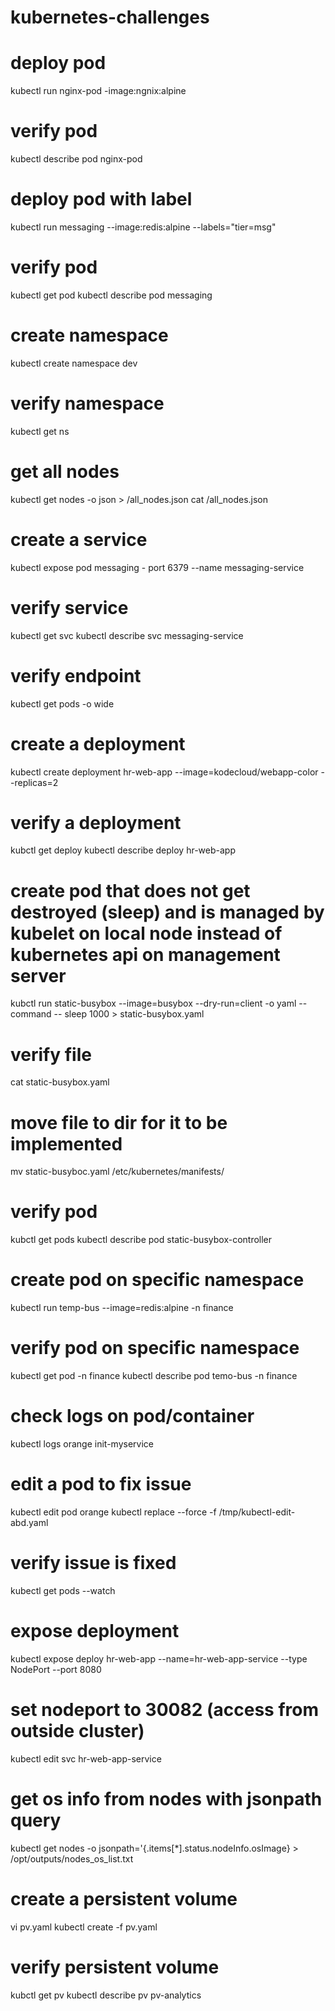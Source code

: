 # kubernetes-challenges

# deploy pod
kubectl run nginx-pod -image:ngnix:alpine

# verify pod
kubectl describe pod nginx-pod

# deploy pod with label
kubectl run messaging --image:redis:alpine --labels="tier=msg"

# verify pod
kubectl get pod
kubectl describe pod messaging

# create namespace
kubectl create namespace dev

# verify namespace
kubectl get ns

# get all nodes
kubectl get nodes -o json > /all_nodes.json
cat /all_nodes.json

# create a service 
kubectl expose pod messaging - port 6379 --name messaging-service

# verify service
kubectl get svc
kubectl describe svc messaging-service

# verify endpoint
kubectl get pods -o wide

# create a deployment
kubectl create deployment hr-web-app --image=kodecloud/webapp-color --replicas=2

# verify a deployment
kubctl get deploy
kubectl describe deploy hr-web-app

# create pod that does not get destroyed (sleep) and is managed by kubelet on local node instead of kubernetes api on management server
kubctl run static-busybox --image=busybox --dry-run=client -o yaml --command -- sleep 1000 > static-busybox.yaml

# verify file
cat static-busybox.yaml

# move file to dir for it to be implemented
mv static-busyboc.yaml /etc/kubernetes/manifests/

# verify pod
kubctl get pods
kubectl describe pod static-busybox-controller

# create pod on specific namespace
kubectl run temp-bus --image=redis:alpine -n finance

# verify pod on specific namespace
kubectl get pod -n finance
kubectl describe pod temo-bus -n finance

# check logs on pod/container
kubectl logs orange init-myservice

# edit a pod to fix issue
kubectl edit pod orange
kubectl replace --force -f /tmp/kubectl-edit-abd.yaml

# verify issue is fixed
kubectl get pods --watch

# expose deployment 
kubectl expose deploy hr-web-app --name=hr-web-app-service --type NodePort --port 8080

# set nodeport to 30082 (access from outside cluster)
kubectl edit svc hr-web-app-service

# get os info from nodes with jsonpath query
kubectl get nodes -o jsonpath='{.items[*].status.nodeInfo.osImage} > /opt/outputs/nodes_os_list.txt

# create a persistent volume
vi pv.yaml
kubectl create -f pv.yaml

# verify persistent volume
kubctl get pv
kubectl describe pv pv-analytics









